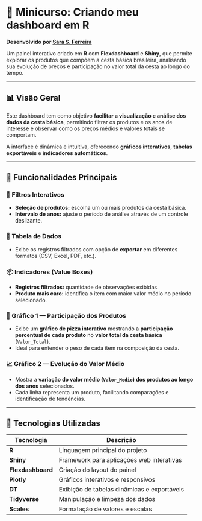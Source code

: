 # 🧺 Minicurso: Criando meu dashboard em R

**Desenvolvido por [Sara S. Ferreira](#-desenvolvedora)**  

Um painel interativo criado em **R** com **Flexdashboard** e **Shiny**, que permite explorar os produtos que compõem a cesta básica brasileira, analisando sua evolução de preços e participação no valor total da cesta ao longo do tempo.  

---

## 📊 Visão Geral

Este dashboard tem como objetivo **facilitar a visualização e análise dos dados da cesta básica**, permitindo filtrar os produtos e os anos de interesse e observar como os preços médios e valores totais se comportam.

A interface é dinâmica e intuitiva, oferecendo **gráficos interativos**, **tabelas exportáveis** e **indicadores automáticos**.

---

## 🚀 Funcionalidades Principais

### 🔎 Filtros Interativos
- **Seleção de produtos:** escolha um ou mais produtos da cesta básica.  
- **Intervalo de anos:** ajuste o período de análise através de um controle deslizante.

### 🧾 Tabela de Dados
- Exibe os registros filtrados com opção de **exportar** em diferentes formatos (CSV, Excel, PDF, etc.).

### 📦 Indicadores (Value Boxes)
- **Registros filtrados:** quantidade de observações exibidas.  
- **Produto mais caro:** identifica o item com maior valor médio no período selecionado.

### 🥧 Gráfico 1 — Participação dos Produtos
- Exibe um **gráfico de pizza interativo** mostrando a **participação percentual de cada produto** no **valor total da cesta básica** (`Valor_Total`).  
- Ideal para entender o peso de cada item na composição da cesta.

### 📈 Gráfico 2 — Evolução do Valor Médio
- Mostra a **variação do valor médio (`Valor_Medio`) dos produtos ao longo dos anos** selecionados.  
- Cada linha representa um produto, facilitando comparações e identificação de tendências.

---

## 🧰 Tecnologias Utilizadas

| Tecnologia | Descrição |
|-------------|------------|
| **R** | Linguagem principal do projeto |
| **Shiny** | Framework para aplicações web interativas |
| **Flexdashboard** | Criação do layout do painel |
| **Plotly** | Gráficos interativos e responsivos |
| **DT** | Exibição de tabelas dinâmicas e exportáveis |
| **Tidyverse** | Manipulação e limpeza dos dados |
| **Scales** | Formatação de valores e escalas |


